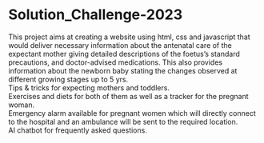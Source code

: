 # Solution_Challenge-2023
 This project aims at creating a website using html, css and javascript that would deliver
 necessary information about the antenatal care of the
 expectant mother giving detailed descriptions of the foetus’s
 standard precautions, and doctor-advised medications. This
 also provides information about the newborn baby stating
 the changes observed at different growing stages up to 5 yrs.  
Tips & tricks for expecting mothers and toddlers.  
Exercises and diets for both of them as well as a tracker
 for the pregnant woman.  
Emergency alarm available for pregnant women which
 will directly connect to the hospital and an ambulance
 will be sent to the required location.   
AI chatbot for frequently asked questions. 
